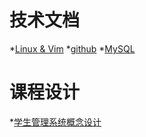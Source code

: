 # 技术文档
*[Linux & Vim](Lunix.md)
*[github](github.md)
*[MySQL](MySQL.md)


# 课程设计
*[学生管理系统概念设计](Design/Stu.md)



